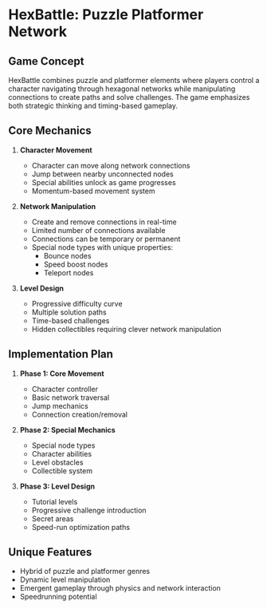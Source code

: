 # HexBattle: Puzzle Platformer Network

## Game Concept
HexBattle combines puzzle and platformer elements where players control a character navigating through hexagonal networks while manipulating connections to create paths and solve challenges. The game emphasizes both strategic thinking and timing-based gameplay.

## Core Mechanics
1. **Character Movement**
   - Character can move along network connections
   - Jump between nearby unconnected nodes
   - Special abilities unlock as game progresses
   - Momentum-based movement system

2. **Network Manipulation**
   - Create and remove connections in real-time
   - Limited number of connections available
   - Connections can be temporary or permanent
   - Special node types with unique properties:
     * Bounce nodes
     * Speed boost nodes
     * Teleport nodes

3. **Level Design**
   - Progressive difficulty curve
   - Multiple solution paths
   - Time-based challenges
   - Hidden collectibles requiring clever network manipulation

## Implementation Plan
1. **Phase 1: Core Movement**
   - Character controller
   - Basic network traversal
   - Jump mechanics
   - Connection creation/removal

2. **Phase 2: Special Mechanics**
   - Special node types
   - Character abilities
   - Level obstacles
   - Collectible system

3. **Phase 3: Level Design**
   - Tutorial levels
   - Progressive challenge introduction
   - Secret areas
   - Speed-run optimization paths

## Unique Features
- Hybrid of puzzle and platformer genres
- Dynamic level manipulation
- Emergent gameplay through physics and network interaction
- Speedrunning potential